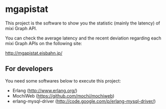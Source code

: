 # mgapistat

This project is the software to show you the statistic (mainly the latency) of mixi Graph API.

You can check the average latency and the recent deviation regarding each mixi Graph APIs on the following site:

http://mgapistat.eisbahn.jp/

## For developers

You need some softwares below to execute this project:

 * Erlang (http://www.erlang.org/)
 * MochiWeb (https://github.com/mochi/mochiweb)
 * erlang-mysql-driver (http://code.google.com/p/erlang-mysql-driver/)
